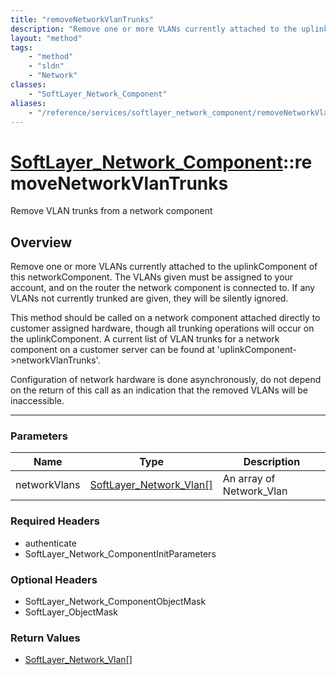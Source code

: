 ```yaml
---
title: "removeNetworkVlanTrunks"
description: "Remove one or more VLANs currently attached to the uplinkComponent of this networkComponent. The VLANs given must be ass... "
layout: "method"
tags:
    - "method"
    - "sldn"
    - "Network"
classes:
    - "SoftLayer_Network_Component"
aliases:
    - "/reference/services/softlayer_network_component/removeNetworkVlanTrunks"
---
```

# [SoftLayer_Network_Component](/reference/services/SoftLayer_Network_Component)::removeNetworkVlanTrunks


Remove VLAN trunks from a network component


## Overview 
Remove one or more VLANs currently attached to the uplinkComponent of this networkComponent. The VLANs given must be assigned to your account, and on the router the network component is connected to. If any VLANs not currently trunked are given, they will be silently ignored. 

This method should be called on a network component attached directly to customer assigned hardware, though all trunking operations will occur on the uplinkComponent. A current list of VLAN trunks for a network component on a customer server can be found at 'uplinkComponent->networkVlanTrunks'. 

Configuration of network hardware is done asynchronously, do not depend on the return of this call as an indication that the removed VLANs will be inaccessible. 

-----

### Parameters 
|Name | Type | Description |
| --- | --- | --- |
|networkVlans| <a href='/reference/datatypes/SoftLayer_Network_Vlan'>SoftLayer_Network_Vlan[] </a>| An array of Network_Vlan|


### Required Headers
* authenticate
* SoftLayer_Network_ComponentInitParameters


### Optional Headers
* SoftLayer_Network_ComponentObjectMask
* SoftLayer_ObjectMask

### Return Values
* <a href='/reference/datatypes/SoftLayer_Network_Vlan'>SoftLayer_Network_Vlan[] </a>




